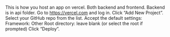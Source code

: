 This is how you host an app on vercel.
Both backend and frontend.
Backend is in api folder.
Go to https://vercel.com and log in.
Click “Add New Project”.
Select your GitHub repo from the list.
Accept the default settings:
Framework: Other
Root directory: leave blank (or select the root if prompted)
Click “Deploy”.
